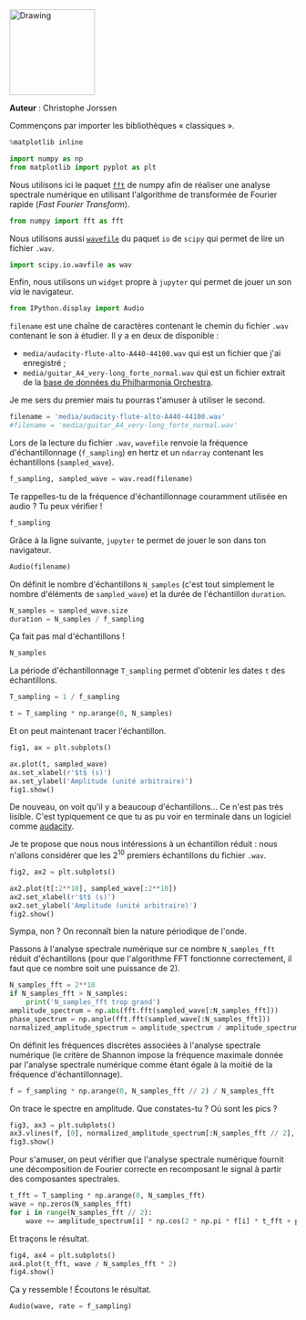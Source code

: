 <img src="media/CC-BY-NC-ND.png" alt="Drawing" style="width: 150px;"/> 

**Auteur** : Christophe Jorssen

Commençons par importer les bibliothèques « classiques ».


```python
%matplotlib inline

import numpy as np
from matplotlib import pyplot as plt
```

Nous utilisons ici le paquet [`fft`](https://docs.scipy.org/doc/numpy/reference/routines.fft.html) de numpy afin de réaliser une analyse spectrale numérique en utilisant l'algorithme de transformée de Fourier rapide (*Fast Fourier Transform*).


```python
from numpy import fft as fft
```

Nous utilisons aussi [`wavefile`](https://docs.scipy.org/doc/scipy/reference/io.html#module-scipy.io.wavfile) du paquet `io` de `scipy` qui permet de lire un fichier `.wav`.


```python
import scipy.io.wavfile as wav
```

Enfin, nous utilisons un `widget` propre à `jupyter` qui permet de jouer un son *via* le navigateur.


```python
from IPython.display import Audio
```

`filename` est une chaîne de caractères contenant le chemin du fichier `.wav` contenant le son à étudier. Il y a en deux de disponible :
* `media/audacity-flute-alto-A440-44100.wav` qui est un fichier que j'ai enregistré ;
* `media/guitar_A4_very-long_forte_normal.wav` qui est un fichier extrait de la [base de données du Philharmonia Orchestra](https://www.philharmonia.co.uk/explore/sound_samples).

Je me sers du premier mais tu pourras t'amuser à utiliser le second.


```python
filename = 'media/audacity-flute-alto-A440-44100.wav'
#filename = 'media/guitar_A4_very-long_forte_normal.wav'
```

Lors de la lecture du fichier `.wav`, `wavefile` renvoie la fréquence d'échantillonnage (`f_sampling`) en hertz et un `ndarray` contenant les échantillons (`sampled_wave`).


```python
f_sampling, sampled_wave = wav.read(filename)
```

Te rappelles-tu de la fréquence d'échantillonnage couramment utilisée en audio ? Tu peux vérifier !


```python
f_sampling
```

Grâce à la ligne suivante, `jupyter` te permet de jouer le son dans ton navigateur.


```python
Audio(filename)
```

On définit le nombre d'échantillons `N_samples` (c'est tout simplement le nombre d'éléments de `sampled_wave`) et la durée de l'échantillon `duration`.


```python
N_samples = sampled_wave.size
duration = N_samples / f_sampling
```

Ça fait pas mal d'échantillons !


```python
N_samples
```

La période d'échantillonnage `T_sampling` permet d'obtenir les dates `t` des échantillons.


```python
T_sampling = 1 / f_sampling

t = T_sampling * np.arange(0, N_samples)
```

Et on peut maintenant tracer l'échantillon. 


```python
fig1, ax = plt.subplots()

ax.plot(t, sampled_wave)
ax.set_xlabel(r'$t$ (s)')
ax.set_ylabel('Amplitude (unité arbitraire)')
fig1.show()
```

De nouveau, on voit qu'il y a beaucoup d'échantillons... Ce n'est pas très lisible. C'est typiquement ce que tu as pu voir en terminale dans un logiciel comme [audacity](https://www.audacityteam.org/).

Je te propose que nous nous intéressions à un échantillon réduit : nous n'allons considérer que les $2^{10}$ premiers échantillons du fichier `.wav`.


```python
fig2, ax2 = plt.subplots()

ax2.plot(t[:2**10], sampled_wave[:2**10])
ax2.set_xlabel(r'$t$ (s)')
ax2.set_ylabel('Amplitude (unité arbitraire)')
fig2.show()
```

Sympa, non ? On reconnaît bien la nature périodique de l'onde.

Passons à l'analyse spectrale numérique sur ce nombre `N_samples_fft` réduit d'échantillons (pour que l'algorithme FFT fonctionne correctement, il faut que ce nombre soit une puissance de $2$).


```python
N_samples_fft = 2**10
if N_samples_fft > N_samples:
    print('N_samples_fft trop grand')
amplitude_spectrum = np.abs(fft.fft(sampled_wave[:N_samples_fft]))
phase_spectrum = np.angle(fft.fft(sampled_wave[:N_samples_fft]))
normalized_amplitude_spectrum = amplitude_spectrum / amplitude_spectrum.max()
```

On définit les fréquences discrètes associées à l'analyse spectrale numérique (le critère de Shannon impose la fréquence maximale donnée par l'analyse spectrale numérique comme étant égale à la moitié de la fréquence d'échantillonnage).


```python
f = f_sampling * np.arange(0, N_samples_fft // 2) / N_samples_fft
```

On trace le spectre en amplitude. Que constates-tu ? Où sont les pics ?


```python
fig3, ax3 = plt.subplots()
ax3.vlines(f, [0], normalized_amplitude_spectrum[:N_samples_fft // 2], 'r')
fig3.show()
```

Pour s'amuser, on peut vérifier que l'analyse spectrale numérique fournit une décomposition de Fourier correcte en recomposant le signal à partir des composantes spectrales.


```python
t_fft = T_sampling * np.arange(0, N_samples_fft)
wave = np.zeros(N_samples_fft)
for i in range(N_samples_fft // 2):
    wave += amplitude_spectrum[i] * np.cos(2 * np.pi * f[i] * t_fft + phase_spectrum[i])
```

Et traçons le résultat.


```python
fig4, ax4 = plt.subplots()
ax4.plot(t_fft, wave / N_samples_fft * 2)
fig4.show()
```

Ça y ressemble ! Écoutons le résultat.


```python
Audio(wave, rate = f_sampling)
```


```python

```
